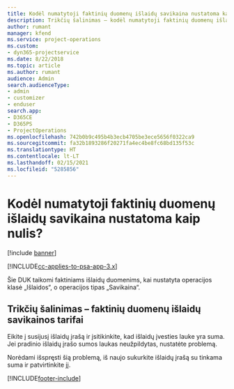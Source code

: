 ```yaml
---
title: Kodėl numatytoji faktinių duomenų išlaidų savikaina nustatoma kaip nulis?
description: Trikčių šalinimas – kodėl numatytoji faktinių duomenų išlaidų savikaina nustatoma kaip 0.
author: rumant
manager: kfend
ms.service: project-operations
ms.custom:
- dyn365-projectservice
ms.date: 8/22/2018
ms.topic: article
ms.author: rumant
audience: Admin
search.audienceType:
- admin
- customizer
- enduser
search.app:
- D365CE
- D365PS
- ProjectOperations
ms.openlocfilehash: 742b0b9c495b4b3ecb4705be3ece5656f0322ca9
ms.sourcegitcommit: fa32b1893286f20271fa4ec4be8fc68bd135f53c
ms.translationtype: HT
ms.contentlocale: lt-LT
ms.lasthandoff: 02/15/2021
ms.locfileid: "5285856"
---
```

# <a name="why-is-the-price-defaulting-to-zero-on-expense-cost-actuals"></a>Kodėl numatytoji faktinių duomenų išlaidų savikaina nustatoma kaip nulis?

[!include [banner](../includes/psa-now-project-operations.md)]

[!INCLUDE[cc-applies-to-psa-app-3.x](../includes/cc-applies-to-psa-app-3x.md)]

Šie DUK taikomi faktiniams išlaidų duomenims, kai nustatyta operacijos klasė „Išlaidos“, o operacijos tipas „Savikaina“.

## <a name="troubleshooting-cost-rates-on-expense-cost-actuals"></a>Trikčių šalinimas – faktinių duomenų išlaidų savikainos tarifai

Eikite į susijusį išlaidų įrašą ir įsitikinkite, kad išlaidų įvesties lauke yra suma. Jei pradinio išlaidų įrašo sumos laukas neužpildytas, nustatėte problemą.
 
Norėdami išspręsti šią problemą, iš naujo sukurkite išlaidų įrašą su tinkama suma ir patvirtinkite jį.


[!INCLUDE[footer-include](../includes/footer-banner.md)]